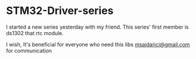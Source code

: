 # STM32-Driver-series
I started a new series yesterday with my friend.
This series' first member is ds1302 that rtc module.



I wish, It's beneficial for everyone who need this libs
msaidarici@gmail.com for communication
